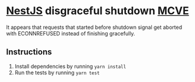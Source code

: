 # [NestJS](https://nestjs.com/) disgraceful shutdown [MCVE](https://stackoverflow.com/help/minimal-reproducible-example)

It appears that requests that started before shutdown signal get aborted with ECONNREFUSED instead of finishing gracefully.

## Instructions

1. Install dependencies by running `yarn install`
2. Run the tests by running `yarn test`
